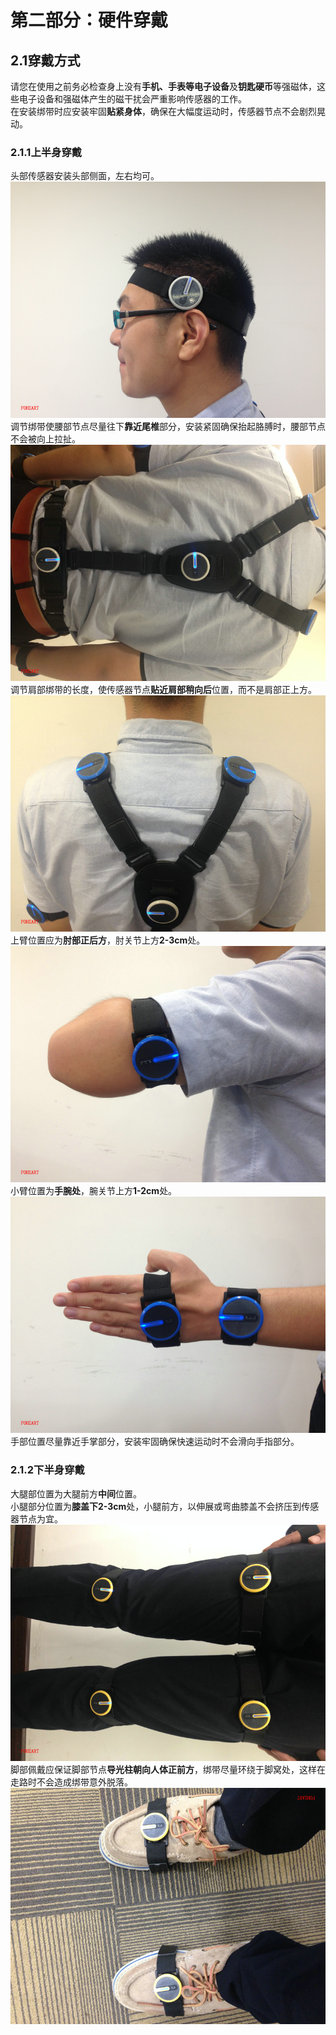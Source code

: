 # 第二部分：硬件穿戴
## 2.1穿戴方式
请您在使用之前务必检查身上没有**手机、手表等电子设备**及**钥匙硬币**等强磁体，这些电子设备和强磁体产生的磁干扰会严重影响传感器的工作。<br>
在安装绑带时应安装牢固**贴紧身体**，确保在大幅度运动时，传感器节点不会剧烈晃动。
### 2.1.1上半身穿戴
头部传感器安装头部侧面，左右均可。<br>
![head](https://raw.githubusercontent.com/FOHEART/MotionVenusHelp/v1.3.0/hardware/head.png)<br>
调节绑带使腰部节点尽量往下**靠近尾椎**部分，安装紧固确保抬起胳膊时，腰部节点不会被向上拉扯。<br>
![back](https://raw.githubusercontent.com/FOHEART/MotionVenusHelp/v1.3.0/hardware/back.png)<br>
调节肩部绑带的长度，使传感器节点**贴近肩部稍向后**位置，而不是肩部正上方。<br>
![shoulder](https://raw.githubusercontent.com/FOHEART/MotionVenusHelp/v1.3.0/hardware/shoulder.png)<br>
上臂位置应为**肘部正后方**，肘关节上方**2-3cm**处。<br>
![upperarm](https://raw.githubusercontent.com/FOHEART/MotionVenusHelp/v1.3.0/hardware/upperarm.png)<br>
小臂位置为**手腕处**，腕关节上方**1-2cm**处。<br>
![lowerarm](https://raw.githubusercontent.com/FOHEART/MotionVenusHelp/v1.3.0/hardware/lowerarm.png)<br>
手部位置尽量靠近手掌部分，安装牢固确保快速运动时不会滑向手指部分。
### 2.1.2下半身穿戴
大腿部位置为大腿前方**中间**位置。<br>
小腿部分位置为**膝盖下2-3cm**处，小腿前方，以伸展或弯曲膝盖不会挤压到传感器节点为宜。<br>
![legs](https://raw.githubusercontent.com/FOHEART/MotionVenusHelp/v1.3.0/hardware/legs.png)<br>
脚部佩戴应保证脚部节点**导光柱朝向人体正前方**，绑带尽量环绕于脚窝处，这样在走路时不会造成绑带意外脱落。<br>
![foot](https://raw.githubusercontent.com/FOHEART/MotionVenusHelp/v1.3.0/hardware/foot.png)<br>